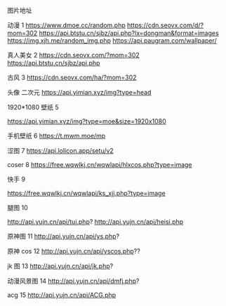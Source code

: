 图片地址

动漫 1
https://www.dmoe.cc/random.php
https://cdn.seovx.com/d/?mom=302
https://api.btstu.cn/sjbz/api.php?lx=dongman&format=images
https://img.xjh.me/random_img.php
https://api.paugram.com/wallpaper/

真人美女 2
https://cdn.seovx.com/?mom=302
https://api.btstu.cn/sjbz/api.php

古风 3
https://cdn.seovx.com/ha/?mom=302

头像 二次元
https://api.yimian.xyz/img?type=head

1920\*1080 壁纸 5

https://api.yimian.xyz/img?type=moe&size=1920x1080

手机壁纸 6
https://t.mwm.moe/mp

涩图 7
https://api.lolicon.app/setu/v2

coser 8
https://free.wqwlkj.cn/wqwlapi/hlxcos.php?type=image

快手 9

https://free.wqwlkj.cn/wqwlapi/ks_xjj.php?type=image

腿图 10

http://api.yujn.cn/api/tui.php?
http://api.yujn.cn/api/heisi.php

原神图 11
http://api.yujn.cn/api/ys.php?

原神 cos 12
http://api.yujn.cn/api/yscos.php??

jk 图 13
http://api.yujn.cn/api/jk.php?

动漫风景图 14
http://api.yujn.cn/api/dmfj.php?

acg 15
http://api.yujn.cn/api/ACG.php
